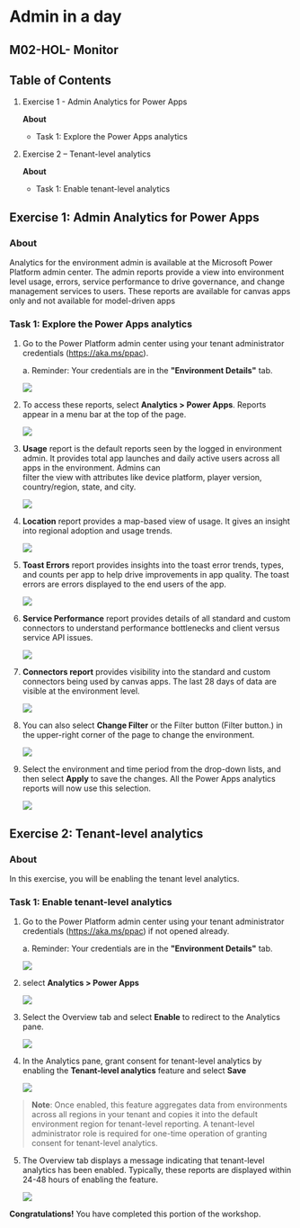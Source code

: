 # Admin in a day


## M02-HOL- Monitor


## Table of Contents


1. Exercise 1 - Admin Analytics for Power Apps

   **About**
   
   - Task 1: Explore the Power Apps analytics


2. Exercise 2 – Tenant-level analytics

   **About**
   
   - Task 1: Enable tenant-level analytics

  
## Exercise 1: Admin Analytics for Power Apps

### About

Analytics for the environment admin is available at the Microsoft Power Platform admin center. The admin reports provide a view into environment level usage, errors, service performance to drive governance, and change management services to users. These reports are available for canvas apps only and not available for model-driven apps

### Task 1: Explore the Power Apps analytics

1. Go to the Power Platform admin center using your tenant administrator credentials (https://aka.ms/ppac).   
   
   a. Reminder: Your credentials are in the **"Environment Details"** tab.
   
      ![](../images/M01-1/image5.png)

2. To access these reports, select **Analytics > Power Apps**. Reports appear in a menu bar at the top of the page.

   ![](../images/M03/powerapps-report.png)

3. **Usage** report is the default reports seen by the logged in environment admin. It provides total app launches and daily active users across all apps in the environment. Admins can  
     filter the view with attributes like device platform, player version, country/region, state, and city.

     ![](../images/M03/usage-report.png)

4. **Location** report provides a map-based view of usage. It gives an insight into regional adoption and usage trends.

    ![](../images/M03/location-report.png)

5. **Toast Errors** report provides insights into the toast error trends, types, and counts per app to help drive improvements in app quality. The toast errors are errors displayed to the 
     end users of the app.

     ![](../images/M03/toast-report.png)

6. **Service Performance** report provides details of all standard and custom connectors to understand performance bottlenecks and client versus service API issues.

     ![](../images/M03/service-report.png)

7. **Connectors report** provides visibility into the standard and custom connectors being used by canvas apps. The last 28 days of data are visible at the environment level.

     ![](../images/M03/connector-report.png)


8. You can also select **Change Filter** or the Filter button (Filter button.) in the upper-right corner of the page to change the environment.

    ![](../images/M03/filters.png)

9. Select the environment and time period from the drop-down lists, and then select **Apply** to save the changes. All the Power Apps analytics reports will now use this selection.

    ![](../images/M03/env-apply.png)


## Exercise 2: Tenant-level analytics

### About

In this exercise, you will be enabling the tenant level analytics. 

### Task 1: Enable tenant-level analytics

1. Go to the Power Platform admin center using your tenant administrator credentials (https://aka.ms/ppac) if not opened already.   
   
   a. Reminder: Your credentials are in the **"Environment Details"** tab.
   
      ![](../images/M01-1/image5.png)
    
2. select **Analytics > Power Apps**

    ![](../images/M03/tenant-analytics.png)

3. Select the Overview tab and select **Enable** to redirect to the Analytics pane.

   ![](../images/M03/tenant-enable.png)

4. In the Analytics pane, grant consent for tenant-level analytics by enabling the **Tenant-level analytics** feature and select **Save**

   ![](../images/M03/tenant-save.png)


>**Note**: Once enabled, this feature aggregates data from environments across all regions in your tenant and copies it into the default environment region for tenant-level reporting. A tenant-level administrator role is required for one-time operation of granting consent for tenant-level analytics.

5. The Overview tab displays a message indicating that tenant-level analytics has been enabled. Typically, these reports are displayed within 24-48 hours of enabling the feature.

   ![](../images/M03/tenant-report.png)

 
 **Congratulations!** You have completed this portion of the workshop.


